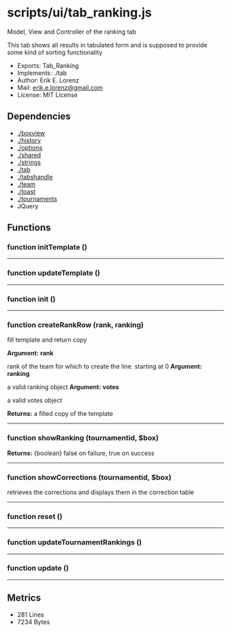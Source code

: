 # scripts/ui/tab_ranking.js


Model, View and Controller of the ranking tab

This tab shows all results in tabulated form and is supposed to provide some
kind of sorting functionality

* Exports: Tab_Ranking
* Implements: ./tab
* Author: Erik E. Lorenz 
* Mail: <erik.e.lorenz@gmail.com>
* License: MIT License


## Dependencies

* <a href="./boxview.html">./boxview</a>
* <a href="./history.html">./history</a>
* <a href="./options.html">./options</a>
* <a href="./shared.html">./shared</a>
* <a href="./strings.html">./strings</a>
* <a href="./tab.html">./tab</a>
* <a href="./tabshandle.html">./tabshandle</a>
* <a href="./team.html">./team</a>
* <a href="./toast.html">./toast</a>
* <a href="./tournaments.html">./tournaments</a>
* JQuery


## Functions

###   function initTemplate ()

---

###   function updateTemplate ()

---

###   function init ()

---

###   function createRankRow (rank, ranking)
fill template and return copy

**Argument:** **rank**

rank of the team for which to create the line. starting at 0
**Argument:** **ranking**

a valid ranking object
**Argument:** **votes**

a valid votes object

**Returns:** a filled copy of the template

---


###   function showRanking (tournamentid, $box)

**Returns:** {boolean} false on failure, true on success

---


###   function showCorrections (tournamentid, $box)
retrieves the corrections and displays them in the correction table

---


###   function reset ()

---

###   function updateTournamentRankings ()

---

###   function update ()

---

## Metrics

* 281 Lines
* 7234 Bytes

